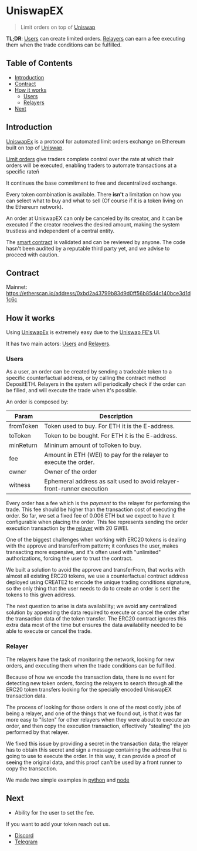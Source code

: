 # UniswapEX

> Limit orders on top of [Uniswap](https://uniswap.io)

**TL;DR**: [Users](#users) can create limited orders. [Relayers](#relayers) can earn a fee executing them when the trade conditions can be fulfilled.

## Table of Contents

- [Introduction](#introduction)
- [Contract](#contract)
- [How it works](#how-it-works)
  - [Users](#users)
  - [Relayers](#relayers)
- [Next](#next)

## Introduction

[UniswapEx](https://uniswapex.io) is a protocol for automated limit orders exchange on Ethereum built on top of [Uniswap](https://uniswap.io).

[Limit orders](https://www.investopedia.com/terms/l/limitorder.asp) give traders complete control over the rate at which their orders will be executed, enabling traders to automate transactions at a specific rateñ

It continues the base commitment to free and decentralized exchange.

Every token combination is available. There **isn't** a limitation on how you can select what to buy and what to sell (Of course if it is a token living on the Ethereum network).

An order at UniswapEX can only be canceled by its creator, and it can be executed if the creator receives the desired amount, making the system trustless and independent of a central entity.

The [smart contract](https://etherscan.io/address/#code) is validated and can be reviewed by anyone. The code hasn't been audited by a reputable third party yet, and we advise to proceed with caution.

## Contract

Mainnet: https://etherscan.io/address/0xbd2a43799b83d9d0ff56b85d4c140bce3d1d1c6c

## How it works

Using [UniswapEx](https://uniswapex.io) is extremely easy due to the [Uniswap FE's](https://github.com/Uniswap/uniswap-frontend) UI.

It has two main actors: [Users](#users) and [Relayers](#relayers).

### Users

As a user, an order can be created by sending a tradeable token to a specific counterfactual address, or by calling the contract method DepositETH. Relayers in the system will periodically check if the order can be filled, and will execute the trade when it's possible.

An order is composed by:

| Param     | Description                                                            |
| --------- | ---------------------------------------------------------------------- |
| fromToken | Token used to buy. For ETH it is the E-address.                        |
| toToken   | Token to be bought. For ETH it is the E-address.                       |
| minReturn | Mininum amount of toToken to buy.                                      |
| fee       | Amount in ETH (WEI) to pay for the relayer to execute the order.       |
| owner     | Owner of the order                                                     |
| witness   | Ephemeral address as salt used to avoid relayer-front-runner execution |

Every order has a fee which is the _payment_ to the relayer for performing the trade. This fee should be higher than the transaction cost of executing the order. So far, we set a fixed fee of 0.006 ETH but we expect to have it configurable when placing the order. This fee represents sending the order execution transaction by the [relayer](#relayers) with 20 GWEI.

One of the biggest challenges when working with ERC20 tokens is dealing with the approve and transferFrom pattern; it confuses the user, makes transacting more expensive, and it's often used with "unlimited" authorizations, forcing the user to trust the contract.

We built a solution to avoid the approve and transferFrom, that works with almost all existing ERC20 tokens, we use a counterfactual contract address deployed using CREATE2 to encode the unique trading conditions signature, so the only thing that the user needs to do to create an order is sent the tokens to this given address.

The next question to arise is data availability; we avoid any centralized solution by appending the data required to execute or cancel the order after the transaction data of the token transfer. The ERC20 contract ignores this extra data most of the time but ensures the data availability needed to be able to execute or cancel the trade.

### Relayer

The relayers have the task of monitoring the network, looking for new orders, and executing them when the trade conditions can be fulfilled.

Because of how we encode the transaction data, there is no event for detecting new token orders, forcing the relayers to search through all the ERC20 token transfers looking for the specially encoded UniswapEX transaction data.

The process of looking for those orders is one of the most costly jobs of being a relayer, and one of the things that we found out, is that it was far more easy to "listen" for other relayers when they were about to execute an order, and then copy the execution transaction, effectively "stealing" the job performed by that relayer.

We fixed this issue by providing a secret in the transaction data; the relayer has to obtain this secret and sign a message containing the address that is going to use to execute the order. In this way, it can provide a proof of seeing the original data, and this proof can't be used by a front runner to copy the transaction.

We made two simple examples in [python](https://github.com/UniswapEx/relayer-python) and [node](https://github.com/UniswapEx/relayer-node)

## Next

- Ability for the user to set the fee.

If you want to add your token reach out us.

- [Discord](https://discord.gg/w6JVcrg)
- [Telegram](https://t.me/UniswapEX)
